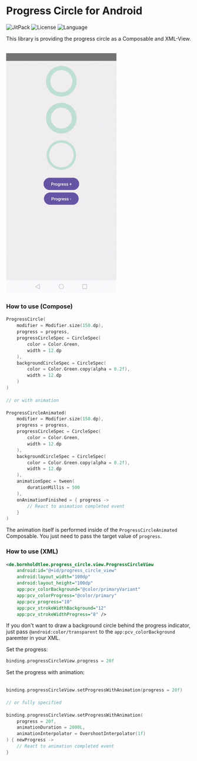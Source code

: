 # Progress Circle for Android

![JitPack](https://img.shields.io/jitpack/version/com.github.bornholdtleegmbh/android-progress-circle?color=%2344cc11&style=for-the-badge)
![License](https://img.shields.io/github/license/bornholdtleegmbh/android-progress-circle?color=%230087ff&style=for-the-badge)
![Language](https://img.shields.io/github/languages/top/bornholdtleegmbh/android-progress-circle?color=%23875dff&style=for-the-badge)

This library is providing the progress circle as a Composable and XML-View.

<br>
<img src="demo.gif" alt="demo" width="300"/>

### How to use (Compose)

```kotlin
ProgressCircle(
    modifier = Modifier.size(150.dp),
    progress = progress,
    progressCircleSpec = CircleSpec(
        color = Color.Green,
        width = 12.dp
    ),
    backgroundCircleSpec = CircleSpec(
        color = Color.Green.copy(alpha = 0.2f),
        width = 12.dp
    )
)

// or with animation

ProgressCircleAnimated(
    modifier = Modifier.size(150.dp),
    progress = progress,
    progressCircleSpec = CircleSpec(
        color = Color.Green,
        width = 12.dp
    ),
    backgroundCircleSpec = CircleSpec(
        color = Color.Green.copy(alpha = 0.2f),
        width = 12.dp
    ),
    animationSpec = tween(
        durationMillis = 500
    ),
    onAnimationFinished = { progress ->
        // React to animation completed event
    }
)
```

The animation itself is performed inside of the `ProgressCircleAnimated` Composable. You just need to pass the target value of `progress`.

### How to use (XML)
```xml
<de.bornholdtlee.progress_circle.view.ProgressCircleView
    android:id="@+id/progress_circle_view"
    android:layout_width="100dp"
    android:layout_height="100dp"
    app:pcv_colorBackground="@color/primaryVariant"
    app:pcv_colorProgress="@color/primary"
    app:pcv_progress="10"
    app:pcv_strokeWidthBackground="12"
    app:pcv_strokeWidthProgress="8" />
```
If you don't want to draw a background circle behind the progress indicator, just pass `@android:color/transparent` to the `app:pcv_colorBackground` paremter in your XML.

Set the progress:
```kotlin
binding.progressCircleView.progress = 20f
```

Set the progress with animation:
```kotlin

binding.progressCircleView.setProgressWithAnimation(progress = 20f)

// or fully specified

binding.progressCircleView.setProgressWithAnimation(
    progress = 20f,
    animationDuration = 2000L,
    animationInterpolator = OvershootInterpolator(1f)
) { newProgress ->
    // React to animation completed event
}
```
